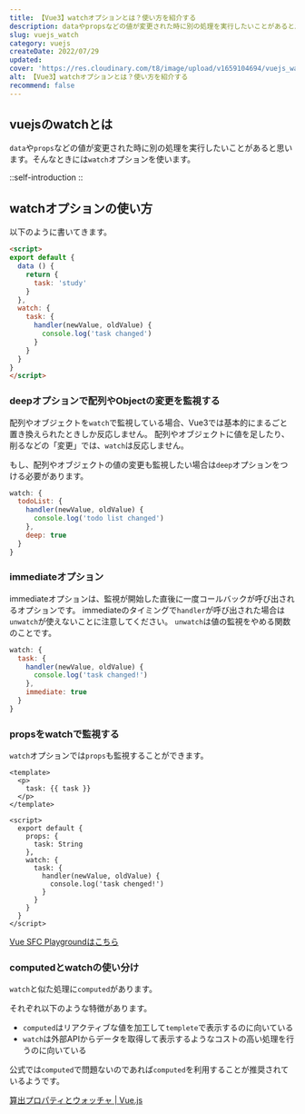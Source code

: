 ```yaml
---
title: 【Vue3】watchオプションとは？使い方を紹介する
description: dataやpropsなどの値が変更された時に別の処理を実行したいことがあると思います。そんなときにはwatchオプションを使います。配列やオブジェクトをwatchで監視している場合、Vue3では基本的にまるごと置き換えられたときしか反応しません。
slug: vuejs_watch
category: vuejs
createDate: 2022/07/29
updated: 
cover: 'https://res.cloudinary.com/t8/image/upload/v1659104694/vuejs_watch_bdnvnt.png'
alt: 【Vue3】watchオプションとは？使い方を紹介する
recommend: false
---
```

## vuejsのwatchとは
`data`や`props`などの値が変更された時に別の処理を実行したいことがあると思います。そんなときには`watch`オプションを使います。

::self-introduction
::

## watchオプションの使い方
以下のように書いてきます。

```html
<script>
export default {
  data () {
    return {
      task: 'study'
    }
  },
  watch: {
    task: {
      handler(newValue, oldValue) {
        console.log('task changed')
      }
    }
  }
}
</script>
```

### deepオプションで配列やObjectの変更を監視する
配列やオブジェクトを`watch`で監視している場合、Vue3では基本的にまるごと置き換えられたときしか反応しません。
配列やオブジェクトに値を足したり、削るなどの「変更」では、`watch`は反応しません。

もし、配列やオブジェクトの値の変更も監視したい場合は`deep`オプションをつける必要があります。

```js
watch: {
  todoList: {
    handler(newValue, oldValue) {
      console.log('todo list changed')
    },
    deep: true
  }
}
```

### immediateオプション
immediateオプションは、監視が開始した直後に一度コールバックが呼び出されるオプションです。
immediateのタイミングで`handler`が呼び出された場合は`unwatch`が使えないことに注意してください。
`unwatch`は値の監視をやめる関数のことです。

```js
watch: {
  task: {
    handler(newValue, oldValue) {
      console.log('task changed!')
    },
    immediate: true
  }
}
```

### propsをwatchで監視する

`watch`オプションでは`props`も監視することができます。


```vue
<template>
  <p>
    task: {{ task }}
  </p>
</template>

<script>
  export default {
    props: {
      task: String
    },
    watch: {
      task: {
        handler(newValue, oldValue) {
          console.log('task chenged!')
        }
      }
    }
  }
</script>
```

[Vue SFC Playgroundはこちら](https://sfc.vuejs.org/#eNqlUctuwyAQ/JUtFydSAuo1ciNV/YRKPXGh9sZ2ykuAk0qW/71AnMSqpfaQC+wus8PszkBeraWnHsmOlAGVlSLgnmuA8s0oC0H4rxdOgqnNMyf7kqVqfC/ZDBxTX7nOhtzYKWtcgNx+cEZBQXNX+qVIYAD8zpAaD6KXAYZUA7DOWL+7ZpD/3sF7cJ1uLrVxc7mrSGc06jCHpz8mWLriUbJJFtmQi6qtEpYevdFx3NzIpwfPyY2Kk6g05Zy0IURJjPlDleQfPTWuYTGirtehU0jRq+2nM2ePLhJzMinMHCwWT+i2DnWNDt1fnL+gC95ppDGOcl3m0rLkzH1zw5ADGPM+SvaPb4+achahahfIWwrQCl1LdCuN5w8he9yAkXWO1nNYsld7I5FK06yKPELVom6wfirWd1yeahYsXR9/AOwN7tQ=)

### computedとwatchの使い分け
`watch`と似た処理に`computed`があります。

それぞれ以下のような特徴があります。

* `computed`はリアクティブな値を加工して`templete`で表示するのに向いている
* `watch`は外部APIからデータを取得して表示するようなコストの高い処理を行うのに向いている

公式では`computed`で問題ないのであれば`computed`を利用することが推奨されているようです。

[算出プロパティとウォッチャ | Vue.js](https://v3.ja.vuejs.org/guide/computed.html)
